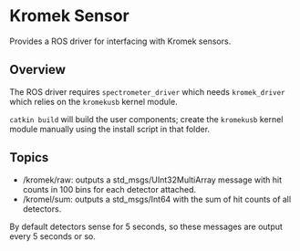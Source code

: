 # Kromek Sensor

Provides a ROS driver for interfacing with Kromek sensors.

## Overview

The ROS driver requires `spectrometer_driver` which needs `kromek_driver` which relies on the `kromekusb` kernel module.

`catkin build` will build the user components; create the `kromekusb` kernel module manually using the install script in that folder.

## Topics

- /kromek/raw: outputs a std_msgs/UInt32MultiArray message with hit counts in 100 bins for each detector attached.
- /kromel/sum: outputs a std_msgs/Int64 with the sum of hit counts of all detectors.

By default detectors sense for 5 seconds, so these messages are output every 5 seconds or so.
